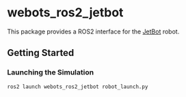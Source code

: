# webots_ros2_jetbot

This package provides a ROS2 interface for the [JetBot](https://cyberbotics.com/doc/guide/jetbot) robot.

## Getting Started

### Launching the Simulation

```bash
ros2 launch webots_ros2_jetbot robot_launch.py
```
